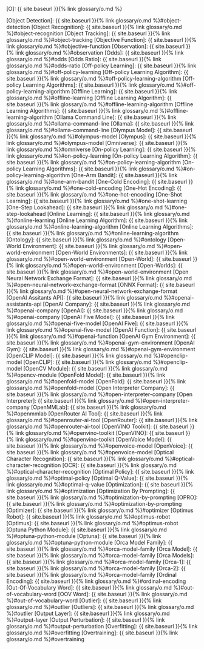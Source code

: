 [O]: {{ site.baseurl }}{% link glossary/o.md %}

[Object Detection]: {{ site.baseurl }}{% link glossary/o.md %}#object-detection
[Object Recognition]: {{ site.baseurl }}{% link glossary/o.md %}#object-recognition
[Object Tracking]: {{ site.baseurl }}{% link glossary/o.md %}#object-tracking
[Objective Function]: {{ site.baseurl }}{% link glossary/o.md %}#objective-function
[Observation]: {{ site.baseurl }}{% link glossary/o.md %}#observation
[Odds]: {{ site.baseurl }}{% link glossary/o.md %}#odds
[Odds Ratio]: {{ site.baseurl }}{% link glossary/o.md %}#odds-ratio
[Off-policy Learning]: {{ site.baseurl }}{% link glossary/o.md %}#off-policy-learning
[Off-policy Learning Algorithm]: {{ site.baseurl }}{% link glossary/o.md %}#off-policy-learning-algorithm
[Off-policy Learning Algorithms]: {{ site.baseurl }}{% link glossary/o.md %}#off-policy-learning-algorithm
[Offline Learning]: {{ site.baseurl }}{% link glossary/o.md %}#offline-learning
[Offline Learning Algorithm]: {{ site.baseurl }}{% link glossary/o.md %}#offline-learning-algorithm
[Offline Learning Algorithms]: {{ site.baseurl }}{% link glossary/o.md %}#offline-learning-algorithm
[Ollama Command Line]: {{ site.baseurl }}{% link glossary/o.md %}#ollama-command-line
[Ollama]: {{ site.baseurl }}{% link glossary/o.md %}#ollama-command-line
[Olympus Model]: {{ site.baseurl }}{% link glossary/o.md %}#olympus-model
[Olympus]: {{ site.baseurl }}{% link glossary/o.md %}#olympus-model
[Omniverse]: {{ site.baseurl }}{% link glossary/o.md %}#omniverse
[On-policy Learning]: {{ site.baseurl }}{% link glossary/o.md %}#on-policy-learning
[On-policy Learning Algorithm]: {{ site.baseurl }}{% link glossary/o.md %}#on-policy-learning-algorithm
[On-policy Learning Algorithms]: {{ site.baseurl }}{% link glossary/o.md %}#on-policy-learning-algorithm
[One-Arm Bandit]: {{ site.baseurl }}{% link glossary/o.md %}#one-arm-bandit
[One-Cold Encoding]: {{ site.baseurl }}{% link glossary/o.md %}#one-cold-encoding
[One-Hot Encoding]: {{ site.baseurl }}{% link glossary/o.md %}#one-hot-encoding
[One-Shot Learning]: {{ site.baseurl }}{% link glossary/o.md %}#one-shot-learning
[One-Step Lookahead]: {{ site.baseurl }}{% link glossary/o.md %}#one-step-lookahead
[Online Learning]: {{ site.baseurl }}{% link glossary/o.md %}#online-learning
[Online Learning Algorithm]: {{ site.baseurl }}{% link glossary/o.md %}#online-learning-algorithm
[Online Learning Algorithms]: {{ site.baseurl }}{% link glossary/o.md %}#online-learning-algorithm
[Ontology]: {{ site.baseurl }}{% link glossary/o.md %}#ontology
[Open-World Environment]: {{ site.baseurl }}{% link glossary/o.md %}#open-world-environment
[Open-World Environments]: {{ site.baseurl }}{% link glossary/o.md %}#open-world-environment
[Open-World]: {{ site.baseurl }}{% link glossary/o.md %}#open-world-environment
[Open-Worlds]: {{ site.baseurl }}{% link glossary/o.md %}#open-world-environment
[Open Neural Network Exchange Format]: {{ site.baseurl }}{% link glossary/o.md %}#open-neural-network-exchange-format
[ONNX Format]: {{ site.baseurl }}{% link glossary/o.md %}#open-neural-network-exchange-format
[OpenAI Assitants API]: {{ site.baseurl }}{% link glossary/o.md %}#openai-assistants-api
[OpenAI Company]: {{ site.baseurl }}{% link glossary/o.md %}#openai-company
[OpenAI]: {{ site.baseurl }}{% link glossary/o.md %}#openai-company
[OpenAI Five Model]: {{ site.baseurl }}{% link glossary/o.md %}#openai-five-model
[OpenAI Five]: {{ site.baseurl }}{% link glossary/o.md %}#openai-five-model
[OpenAI Function]: {{ site.baseurl }}{% link glossary/o.md %}#openai-function
[OpenAI Gym Environment]: {{ site.baseurl }}{% link glossary/o.md %}#openai-gym-environment
[OpenAI Gym]: {{ site.baseurl }}{% link glossary/o.md %}#openai-gym-environment
[OpenCLIP Model]: {{ site.baseurl }}{% link glossary/o.md %}#openclip-model
[OpenCLIP]: {{ site.baseurl }}{% link glossary/o.md %}#openclip-model
[OpenCV Module]: {{ site.baseurl }}{% link glossary/o.md %}#opencv-module
[OpenFold Model]: {{ site.baseurl }}{% link glossary/o.md %}#openfold-model
[OpenFold]: {{ site.baseurl }}{% link glossary/o.md %}#openfold-model
[Open Interpreter Company]: {{ site.baseurl }}{% link glossary/o.md %}#open-interpreter-company
[Open Interpreter]: {{ site.baseurl }}{% link glossary/o.md %}#open-interpreter-company
[OpenMMLab]: {{ site.baseurl }}{% link glossary/o.md %}#openmmlab
[OpenRouter AI Tool]: {{ site.baseurl }}{% link glossary/o.md %}#openrouter-ai-tool
[OpenRouter]: {{ site.baseurl }}{% link glossary/o.md %}#openrouter-ai-tool
[OpenVINO Toolkit]: {{ site.baseurl }}{% link glossary/o.md %}#openvino-toolkit
[OpenVINO]: {{ site.baseurl }}{% link glossary/o.md %}#openvino-toolkit
[OpenVoice Model]: {{ site.baseurl }}{% link glossary/o.md %}#openvoice-model
[OpenVoice]: {{ site.baseurl }}{% link glossary/o.md %}#openvoice-model
[Optical Character Recognition]: {{ site.baseurl }}{% link glossary/o.md %}#optical-character-recognition
[OCR]: {{ site.baseurl }}{% link glossary/o.md %}#optical-character-recognition
[Optimal Policy]: {{ site.baseurl }}{% link glossary/o.md %}#optimal-policy
[Optimal Q-Value]: {{ site.baseurl }}{% link glossary/o.md %}#optimal-q-value
[Optimization]: {{ site.baseurl }}{% link glossary/o.md %}#optimization
[Optimization By Prompting]: {{ site.baseurl }}{% link glossary/o.md %}#optimization-by-prompting
[OPRO]: {{ site.baseurl }}{% link glossary/o.md %}#optimization-by-prompting
[Optimizer]: {{ site.baseurl }}{% link glossary/o.md %}#optimizer
[Optimus Robot]: {{ site.baseurl }}{% link glossary/o.md %}#optimus-robot
[Optimus]: {{ site.baseurl }}{% link glossary/o.md %}#optimus-robot
[Optuna Python Module]: {{ site.baseurl }}{% link glossary/o.md %}#optuna-python-module
[Optuna]: {{ site.baseurl }}{% link glossary/o.md %}#optuna-python-module
[Orca Model Family]: {{ site.baseurl }}{% link glossary/o.md %}#orca-model-family
[Orca Model]: {{ site.baseurl }}{% link glossary/o.md %}#orca-model-family
[Orca Models]: {{ site.baseurl }}{% link glossary/o.md %}#orca-model-family
[Orca-1]: {{ site.baseurl }}{% link glossary/o.md %}#orca-model-family
[Orca-2]: {{ site.baseurl }}{% link glossary/o.md %}#orca-model-family
[Ordinal Encoding]: {{ site.baseurl }}{% link glossary/o.md %}#ordinal-encoding
[Out-Of-Vocabulary Word]: {{ site.baseurl }}{% link glossary/o.md %}#out-of-vocabulary-word
[OOV Word]: {{ site.baseurl }}{% link glossary/o.md %}#out-of-vocabulary-word
[Outlier]: {{ site.baseurl }}{% link glossary/o.md %}#outlier
[Outliers]: {{ site.baseurl }}{% link glossary/o.md %}#outlier
[Output Layer]: {{ site.baseurl }}{% link glossary/o.md %}#output-layer
[Output Perturbation]: {{ site.baseurl }}{% link glossary/o.md %}#output-perturbation
[Overfitting]: {{ site.baseurl }}{% link glossary/o.md %}#overfitting
[Overtraining]: {{ site.baseurl }}{% link glossary/o.md %}#overtraining
